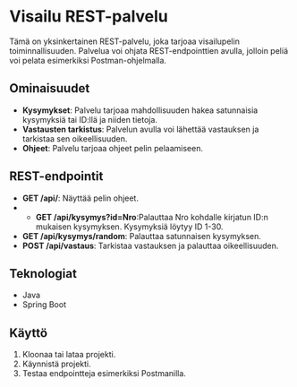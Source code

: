 # Visailu REST-palvelu

Tämä on yksinkertainen REST-palvelu, joka tarjoaa visailupelin toiminnallisuuden. Palvelua voi ohjata REST-endpointtien avulla, jolloin peliä voi pelata esimerkiksi Postman-ohjelmalla.

## Ominaisuudet

- **Kysymykset**: Palvelu tarjoaa mahdollisuuden hakea satunnaisia kysymyksiä tai ID:llä ja niiden tietoja.
- **Vastausten tarkistus**: Palvelun avulla voi lähettää vastauksen ja tarkistaa sen oikeellisuuden.
- **Ohjeet**: Palvelu tarjoaa ohjeet pelin pelaamiseen.

## REST-endpointit

- **GET /api/**: Näyttää pelin ohjeet.
- - **GET /api/kysymys?id=Nro**:Palauttaa Nro kohdalle kirjatun ID:n mukaisen kysymyksen. Kysymyksiä löytyy ID 1-30.
- **GET /api/kysymys/random**: Palauttaa satunnaisen kysymyksen.
- **POST /api/vastaus**: Tarkistaa vastauksen ja palauttaa oikeellisuuden.

## Teknologiat

- Java
- Spring Boot

## Käyttö

1. Kloonaa tai lataa projekti.
2. Käynnistä projekti.
3. Testaa endpointteja esimerkiksi Postmanilla.


